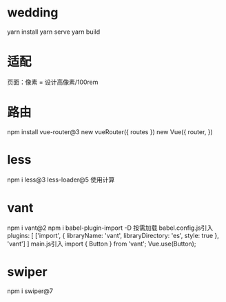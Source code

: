 # wedding
  yarn install
  yarn serve
  yarn build

# 适配
  <script type="text/javascript">
    // 适配 控制根像素
    function getFontSize() {
      const widths = document.documentElement.clientWidth;
      const rootFont = (widths*100)/375; // 375设计稿宽
      document.documentElement.style.fontSize = rootFont+'px';
    }
    getFontSize();
    window.onresize = getFontSize;
  </script>
  页面：像素 = 设计高像素/100rem

# 路由
  npm install vue-router@3
  new vueRouter({
    routes
  })
  new Vue({
    router,
  })

# less
  npm i less@3 less-loader@5
  使用计算

# vant
  npm i vant@2
  npm i babel-plugin-import -D
  按需加载 
  babel.config.js引入
  plugins: [
    ['import', {
      libraryName: 'vant',
      libraryDirectory: 'es',
      style: true
    }, 'vant']
  ]
  main.js引入
  import { Button } from 'vant';
  Vue.use(Button);

# swiper
  npm i swiper@7


